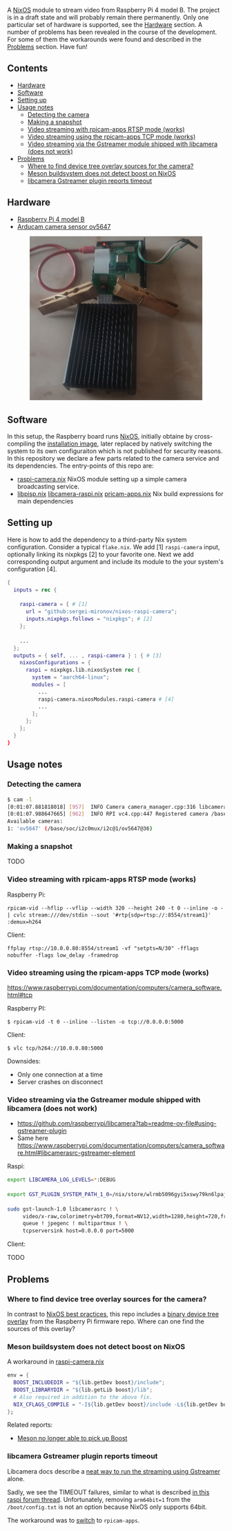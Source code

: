 A [NixOS](https://nixos.org) module to stream video from Raspberry Pi 4 model B. The project is in a
draft state and will probably remain there permanently. Only one particular set of hardware is
supported, see the [Hardware](#hardware) section. A number of problems has been revealed in the
course of the development. For some of them the workarounds were found and described in the
[Problems](#problems) section. Have fun!

Contents
--------

<!-- vim-markdown-toc GFM -->

* [Hardware](#hardware)
* [Software](#software)
* [Setting up](#setting-up)
* [Usage notes](#usage-notes)
    * [Detecting the camera](#detecting-the-camera)
    * [Making a snapshot](#making-a-snapshot)
    * [Video streaming with rpicam-apps RTSP mode (works)](#video-streaming-with-rpicam-apps-rtsp-mode-works)
    * [Video streaming using the rpicam-apps TCP mode (works)](#video-streaming-using-the-rpicam-apps-tcp-mode-works)
    * [Video streaming via the Gstreamer module shipped with libcamera (does not work)](#video-streaming-via-the-gstreamer-module-shipped-with-libcamera-does-not-work)
* [Problems](#problems)
    * [Where to find device tree overlay sources for the camera?](#where-to-find-device-tree-overlay-sources-for-the-camera)
    * [Meson buildsystem does not detect boost on NixOS](#meson-buildsystem-does-not-detect-boost-on-nixos)
    * [libcamera Gstreamer plugin reports timeout](#libcamera-gstreamer-plugin-reports-timeout)

<!-- vim-markdown-toc -->

Hardware
--------

* [Raspberry Pi 4 model B](https://www.raspberrypi.com/products/raspberry-pi-4-model-b/)
* [Arducam camera sensor ov5647](https://docs.arducam.com/Raspberry-Pi-Camera/Native-camera/5MP-OV5647/)

<p align="center">
  <img width="400" src="img/setup.png" />
</p>

Software
--------

In this setup, the Raspberry board runs [NixOS](https://nixos.org), initially obtaine by
cross-compiling the [installation image](https://github.com/sergei-mironov/nixos-raspi-installer),
later replaced by natively switching the system to its own configuraiton which is not published for
security reasons. In this repository we declare a few parts related to the camera service and its
dependencies. The entry-points of this repo are:

* [raspi-camera.nix](nix/raspi-camera.nix) NixOS module setting up a simple camera broadcasting
  service.
* [libpisp.nix](nix/libpisp.nix) [libcamera-raspi.nix](nix/libcamera-raspi.nix)
  [pricam-apps.nix](nix/rpicam-apps.nix) Nix build expressions for main dependencies

Setting up
----------

Here is how to add the dependency to a third-party Nix system configuration. Consider a typical
`flake.nix`. We add [1] `raspi-camera` input, optionally linking its nixpkgs [2] to your favorite
one. Next we add corresponding output argument and include its module to the your system's
configuration [4].

``` nix
{
  inputs = rec {

    raspi-camera = { # [1]
      url = "github:sergei-mironov/nixos-raspi-camera";
      inputs.nixpkgs.follows = "nixpkgs"; # [2]
    };

    ...
  };
  outputs = { self, ... , raspi-camera } : { # [3]
    nixosConfigurations = {
      raspi = nixpkgs.lib.nixosSystem rec {
        system = "aarch64-linux";
        modules = [
          ...
          raspi-camera.nixosModules.raspi-camera # [4]
          ...
        ];
      };
    };
  }
}
```

Usage notes
-----------

### Detecting the camera

``` sh
$ cam -l
[0:01:07.881818018] [957]  INFO Camera camera_manager.cpp:316 libcamera v0.3.1
[0:01:07.988647665] [962]  INFO RPI vc4.cpp:447 Registered camera /base/soc/i2c0mux/i2c@1/ov5647@36 to Unicam device /dev/media4 and ISP device /dev/media0
Available cameras:
1: 'ov5647' (/base/soc/i2c0mux/i2c@1/ov5647@36)
```

### Making a snapshot

TODO


### Video streaming with rpicam-apps RTSP mode (works)

Raspberry Pi:

```shell
rpicam-vid --hflip --vflip --width 320 --height 240 -t 0 --inline -o -  | cvlc stream:///dev/stdin --sout '#rtp{sdp=rtsp://:8554/stream1}' :demux=h264
```

Client:

``` shell
ffplay rtsp://10.0.0.80:8554/stream1 -vf "setpts=N/30" -fflags nobuffer -flags low_delay -framedrop
```

### Video streaming using the rpicam-apps TCP mode (works)

https://www.raspberrypi.com/documentation/computers/camera_software.html#tcp

Raspberry PI:

``` shell
$ rpicam-vid -t 0 --inline --listen -o tcp://0.0.0.0:5000
```

Client:

``` shell
$ vlc tcp/h264://10.0.0.80:5000
```

Downsides:

* Only one connection at a time
* Server crashes on disconnect

### Video streaming via the Gstreamer module shipped with libcamera (does not work)

* https://github.com/raspberrypi/libcamera?tab=readme-ov-file#using-gstreamer-plugin
* Same here https://www.raspberrypi.com/documentation/computers/camera_software.html#libcamerasrc-gstreamer-element


Raspi:

```sh
export LIBCAMERA_LOG_LEVELS=*:DEBUG

export GST_PLUGIN_SYSTEM_PATH_1_0=/nix/store/wlrmb5096gyi5xswy79kn6lpaj2b8p19-gstreamer-1.24.3/lib/gstreamer-1.0/

sudo gst-launch-1.0 libcamerasrc ! \
     video/x-raw,colorimetry=bt709,format=NV12,width=1280,height=720,framerate=30/1 ! \
     queue ! jpegenc ! multipartmux ! \
     tcpserversink host=0.0.0.0 port=5000
```

Client:

TODO

Problems
--------

### Where to find device tree overlay sources for the camera?

In contrast to [NixOS best
practices](https://wiki.nixos.org/wiki/NixOS_on_ARM/Raspberry_Pi#Device_trees), this repo includes a
[binary device tree overlay](https://github.com/raspberrypi/firmware/blob/master/boot/overlays/ov5647.dtbo)
from the Raspberry Pi firmware repo. Where can one find the sources of this overlay?

### Meson buildsystem does not detect boost on NixOS

A workaround in [raspi-camera.nix](./nix/raspi-camera.nix)

``` nix
env = {
  BOOST_INCLUDEDIR = "${lib.getDev boost}/include";
  BOOST_LIBRARYDIR = "${lib.getLib boost}/lib";
  # Also required in addition to the above fix.
  NIX_CFLAGS_COMPILE = "-I${lib.getDev boost}/include -L${lib.getDev boost}/lib";
};
```

Related reports:

* [Meson no longer able to pick up Boost](https://github.com/NixOS/nixpkgs/issues/86131#issuecomment-620155616)

### libcamera Gstreamer plugin reports timeout

Libcamera docs describe a
[neat way to run the streaming using Gstreamer](https://github.com/raspberrypi/libcamera?tab=readme-ov-file#using-gstreamer-plugin)
alone.

Sadly, we see the TIMEOUT failures, similar to what is described [in this raspi forum
thread](https://forums.raspberrypi.com/viewtopic.php?t=323609). Unfortunately, removing `arm64bit=1`
from the `/boot/config.txt` is not an option because NixOS only supports 64bit.

The workaround was to [switch](#video-streaming-using-the-rpicam-apps-tcp-mode-works) to
`rpicam-apps`.



